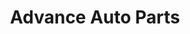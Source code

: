 ---
title: "Advance Auto Parts"
url: /houston/advance-auto-parts-west-little-york-road/
shop: car parts
---
